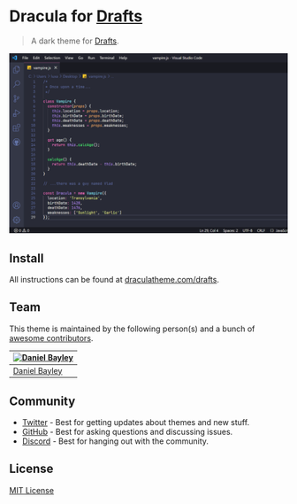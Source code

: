 # Dracula for [Drafts](https://getdrafts.com)

> A dark theme for [Drafts](https://getdrafts.com).

![Screenshot](./screenshot.png)

## Install

All instructions can be found at [draculatheme.com/drafts](https://draculatheme.com/drafts).

## Team

This theme is maintained by the following person(s) and a bunch of [awesome contributors](https://github.com/dracula/drafts/graphs/contributors).

| [![Daniel Bayley](https://github.com/danielbayley.png?size=100)](https://github.com/danielbayley) |
|:--------------------------------------------------------------------------------------------------|
| [Daniel Bayley](https://github.com/danielbayley)                                                  |

## Community

- [Twitter](https://twitter.com/draculatheme) - Best for getting updates about themes and new stuff.
- [GitHub](https://github.com/dracula/dracula-theme/discussions) - Best for asking questions and discussing issues.
- [Discord](https://draculatheme.com/discord-invite) - Best for hanging out with the community.

## License

[MIT License](./LICENSE)
